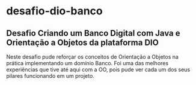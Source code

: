 # desafio-dio-banco

## Desafio Criando um Banco Digital com Java e Orientação a Objetos da plataforma DIO

Neste desafio pude reforçar os conceitos de Orientação a Objetos na prática implementando um domínio Banco.
Foi uma das melhores experiências que tive até aqui com a OO, pois pude ver cada um dos seus pilares funcionando em um projeto.


